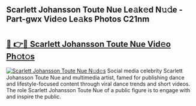 ## Scarlett Johansson Toute Nue Le𝚊k𝚎d N𝚞𝚍e - Part-gwx Vid𝚎o Le𝚊ks Photos C21nm

# <h2><a href="http://fb6vex.evod.top/?m=Scarlett+Johansson+Toute+Nue">🔗 👉🔴 Scarlett Johansson Toute Nue Vid𝚎o Ph𝚘t𝚘s</a></h2>

[![Scarlett Johansson Toute Nue N𝚞d𝚎s](https://i.imgur.com/8V9OHl7.gif)](http://fb6vex.evod.top/?m=Scarlett+Johansson+Toute+Nue)
Social media celebrity Scarlett Johansson Toute Nue and multimedia artist, famed for publishing dance and lifestyle-focused content through viral dance trends and short videos. The role Scarlett Johansson Toute Nue of a public figure is to engage with and inspire the public. 
